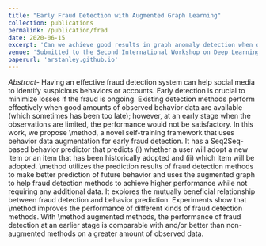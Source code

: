 ```yaml
---
title: "Early Fraud Detection with Augmented Graph Learning" 
collection: publications
permalink: /publication/frad
date: 2020-06-15
excerpt: 'Can we achieve good results in graph anomaly detection when data is incomplete?'
venue: 'Submitted to the Second International Workshop on Deep Learning on Graphs: Methods and Applications (DLG-KDD’20).'
paperurl: 'arstanley.github.io'
---
```

_Abstract_- Having an effective fraud detection system can help social media to identify suspicious behaviors or accounts. Early detection is crucial to minimize losses if the fraud is ongoing. Existing detection methods perform effectively when good amounts of observed behavior data are available (which sometimes has been too late); however, at an early stage when the observations are limited, the performance would not be satisfactory. In this work, we propose \method, a novel self-training framework that uses behavior data augmentation for early fraud detection. It has a Seq2Seq-based behavior predictor that predicts (i) whether a user will adopt a new item or an item that has been historically adopted and (ii) which item will be adopted. \method utilizes the prediction results of fraud detection methods to make better prediction of future behavior and uses the augmented graph to help fraud detection methods to achieve higher performance while not requiring any additional data. It explores the mutually beneficial relationship between fraud detection and behavior prediction. Experiments show that \method improves the performance of different kinds of fraud detection methods. With \method augmented methods, the performance of fraud detection at an earlier stage is comparable with and/or better than non-augmented methods on a greater amount of observed data.
